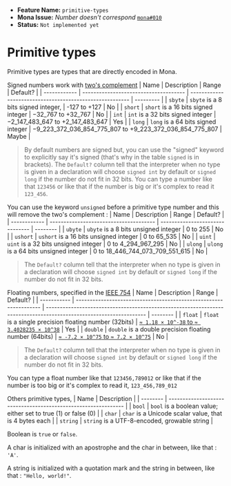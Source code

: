 - **Feature Name:** `primitive-types` 
- **Mona Issue:** *Number doesn't correspond* [`mona#010`](https://github.com/Larsouille25/mona/issues/10)
- **Status:** `Not implemented yet`

# Primitive types

Primitive types are types that are directly encoded in Mona.

Signed numbers work with [two's complement](https://en.wikipedia.org/wiki/Two%27s_complement)
|     Name     |            Description                |                           Range                          | Default?  |
| ------------ | ------------------------------------- | -------------------------------------------------------- | --------- |
|    `sbyte`   | `sbyte` is a 8 bits signed integer,   | -127 to +127                                             |     No    |
|    `short`   | `short` is a 16 bits signed integer   | −32_767 to +32_767                                       |     No    |
|     `int`    | `int` is a 32 bits signed integer     | −2_147_483_647 to +2_147_483_647                         |    Yes    |
|     `long`   | `long` is a 64 bits signed integer    | −9_223_372_036_854_775_807 to +9_223_372_036_854_775_807 |   Maybe   |
> By default numbers are signed but, you can use the "signed" keyword to explicitly say it's signed (that's why in the table `signed` is in brackets).
> The `Default?` column tell that the interpreter when no type is given in a declaration will choose `signed int` by default or `signed long` if the number do not fit in 32 bits.
You can type a number like that `123456` or like that if the number is big or it's complex to read it `123_456`.

You can use the keyword `unsigned` before a primitive type number and this will remove the two's complement :
|      Name    |            Description                 |              Range              | Default? |
| ------------ | -------------------------------------- | ------------------------------- | -------- |
|   `ubyte`    | `ubyte` is a 8 bits unsigned integer   | 0 to 255                        |    No    |
|   `ushort`   | `ushort` is a 16 bits unsigned integer | 0 to 65_535                     |    No    |
|    `uint`    | `uint` is a 32 bits unsigned integer   | 0 to 4_294_967_295              |    No    |
|   `ulong`    | `ulong` is a 64 bits unsigned integer  | 0 to 18_446_744_073_709_551_615 |    No    |
> The `Default?` column tell that the interpreter when no type is given in a declaration will choose `signed int` by default or `signed long` if the number do not fit in 32 bits.

Floating numbers, specified in the [IEEE 754](https://en.wikipedia.org/wiki/IEEE_754) 
|     Name    |                             Description                           |                                                        Range                                                       | Default? |
| ----------- | ----------------------------------------------------------------- | ------------------------------------------------------------------------------------------------------------------ | -------- |
|    `float`  | `float` is a single precision floating number (32bits)            | [`≈ 1.18 × 10^-38` to `≈ 3.4028235 × 10^38`](https://en.wikipedia.org/wiki/Single-precision_floating-point_format) |    Yes   |
|   `double`  | `double` is a double precision floating number (64bits)           | [`≈ -7.2 × 10^75` to `≈ 7.2 × 10^75`](https://en.wikipedia.org/wiki/Double-precision_floating-point_format)        |    No    |
> The `Default?` column tell that the interpreter when no type is given in a declaration will choose `signed int` by default or `signed long` if the number do not fit in 32 bits.

You can type a float number like that `123456,789012` or like that if the number is too big or it's complex to read it, `123_456,789_012`

Others primitive types,
|   Name   |                           Description                          |
| -------- | -------------------------------------------------------------- |
|  `bool`  | `bool` is a boolean value; either set to true (1) or false (0) |
|  `char`  | `char` is a Unicode scalar value, that is 4 bytes each         |
| `string` | `string` is a UTF-8-encoded, growable string                   | 

Boolean is `true` or `false`.

A char is initialized with an apostrophe and the char in between, like that : `'A'`.

A string is initialized with a quotation mark and the string in between, like that : `"Hello, world!"`.
